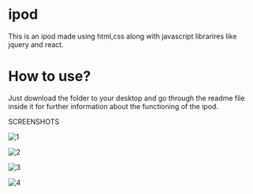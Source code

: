 # ipod
This is an ipod made using html,css along with javascript librarires like jquery and react.
# How to use?
Just download the folder to your desktop and go through the readme file inside it for further information about the functioning of the ipod.

SCREENSHOTS

![1](https://user-images.githubusercontent.com/71940036/166113414-d57a156f-b6f5-4e97-adbf-82f97be18ec0.png)

![2](https://user-images.githubusercontent.com/71940036/166113420-a00141e1-b06d-47fa-9d8c-8e09de2893c0.png)

![3](https://user-images.githubusercontent.com/71940036/166113423-6198e6d6-b79f-4c05-b25e-e767ee2cce86.png)

![4](https://user-images.githubusercontent.com/71940036/166113425-8d6fac85-f4d4-45dd-96ea-359d0682bbb2.png)
